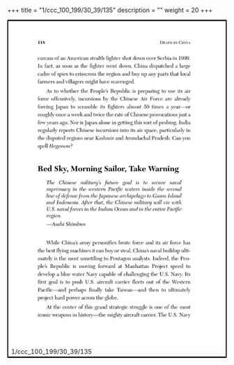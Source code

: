 +++
title = "1/ccc_100_199/30_39/135"
description = ""
weight = 20
+++

<table style="border:2px solid black;max-width:800px;max-height:800px;" 
><tr><td><img class="center-fit-jpg"
src="/jpg_/out_jpg_dbc_135.jpg"  >1/ccc_100_199/30_39/135</img></td></tr></table>